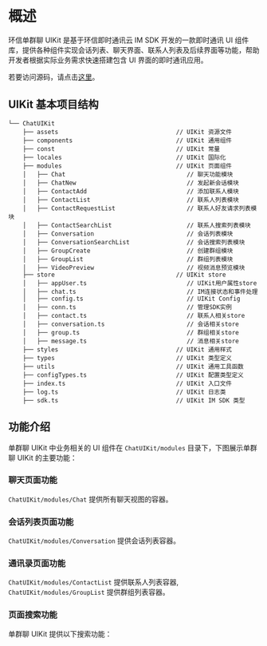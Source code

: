 # 概述

<Toc />

环信单群聊 UIKit 是基于环信即时通讯云 IM SDK 开发的一款即时通讯 UI 组件库，提供各种组件实现会话列表、聊天界面、联系人列表及后续界面等功能，帮助开发者根据实际业务需求快速搭建包含 UI 界面的即时通讯应用。

若要访问源码，请点击[这里](https://github.com/easemob/easemob-uikit-uniapp)。

## UIKit 基本项目结构

```
└── ChatUIKit
    ├── assets                                 // UIKit 资源文件
    ├── components                             // UIKit 通用组件
    ├── const                                  // UIKit 常量
    ├── locales                                // UIKit 国际化
    ├── modules                                // UIKit 页面组件
    │   ├── Chat                                  // 聊天功能模块
    │   ├── ChatNew                               // 发起新会话模块
    │   ├── ContactAdd                            // 添加联系人模块
    │   ├── ContactList                           // 联系人列表模块
    │   ├── ContactRequestList                    // 联系人好友请求列表模块
    │   ├── ContactSearchList                     // 联系人搜索列表模块
    │   ├── Conversation                          // 会话列表模块
    │   ├── ConversationSearchList                // 会话搜索列表模块
    │   ├── GroupCreate                           // 创建群组模块
    │   ├── GroupList                             // 群组列表模块
    │   ├── VideoPreview                          // 视频消息预览模块
    ├── store                                  // UIKit store
    │   ├── appUser.ts                            // UIKit用户属性store
    │   ├── chat.ts                               // IM连接状态和事件处理
    │   ├── config.ts                             // UIKit Config
    │   ├── conn.ts                               // 管理SDK实例
    │   ├── contact.ts                            // 联系人相关store
    │   ├── conversation.ts                       // 会话相关store
    │   ├── group.ts                              // 群组相关store
    │   ├── message.ts                            // 消息相关store
    ├── styles                                 // UIKit 通用样式
    ├── types                                  // UIKit 类型定义
    ├── utils                                  // UIKit 通用工具函数
    ├── configTypes.ts                         // UIKit 配置类型定义
    ├── index.ts                               // UIKit 入口文件
    ├── log.ts                                 // UIKit 日志类
    ├── sdk.ts                                 // UIKit IM SDK 类型
```

## 功能介绍

单群聊 UIKit 中业务相关的 UI 组件在 `ChatUIKit/modules` 目录下，下图展示单群聊 UIKit 的主要功能：

<ImageGallery>
  <ImageItem src="/images/uikit/chatuikit/android/main_chat.png" title="聊天页面" />
  <ImageItem src="/images/uikit/chatuikit/android/main_conversation_list.png" title="会话列表" />
  <ImageItem src="/images/uikit/chatuikit/android/main_contact_list.png" title="通讯录" />
  <ImageItem src="/images/uikit/chatuikit/android/main_chat_group.png" title="群聊" />
</ImageGallery>

### 聊天页面功能

`ChatUIKit/modules/Chat` 提供所有聊天视图的容器。

<ImageGallery :columns="3">
  <ImageItem src="/images/uikit/chatuikit/android/chat_detail.png" title="聊天页面" />
  <ImageItem src="/images/uikit/chatuikit/android/message_types_2.png" title="发送多种类型的消息" />
  <ImageItem src="/images/uikit/chatuikit/android/message_longpress_2.png" title="消息长按操作" />
  <ImageItem src="/images/uikit/chatuikit/android/message_reply.png" title="消息引用" />
  <ImageItem src="/images/uikit/chatuikit/android/message_deliveryreceipt.png" title="已发送回执" />
  <ImageItem src="/images/uikit/chatuikit/android/message_readreceipt.png" title="已读回执" />
</ImageGallery>

### 会话列表页面功能

`ChatUIKit/modules/Conversation` 提供会话列表容器。

<ImageGallery>
  <ImageItem src="/images/uikit/chatuikit/android/conversation_longpress.png" title="会话长按操作" />
  <ImageItem src="/images/uikit/chatuikit/android/conversation_operation.png" title="会话操作" />
</ImageGallery>

### 通讯录页面功能

`ChatUIKit/modules/ContactList` 提供联系人列表容器, `ChatUIKit/modules/GroupList` 提供群组列表容器。

<ImageGallery>
  <ImageItem src="/images/uikit/chatuikit/android/contact list.png" title="联系人列表" />
  <ImageItem src="/images/uikit/chatuikit/android/group_list.png" title="群组列表" />
</ImageGallery>

### 页面搜索功能

单群聊 UIKit 提供以下搜索功能：

<ImageGallery>
  <ImageItem src="/images/uikit/chatuikit/android/search_conversation.png" title="搜索会话名称" />
  <ImageItem src="/images/uikit/chatuikit/android/search_contact.png" title="搜索联系人名称" />
</ImageGallery>
